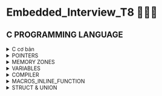 # Embedded_Interview_T8 🥰🥰🥰
## C PROGRAMMING LANGUAGE
<details>
	
<summary>C cơ bản </summary>

### Data types
- Một số datatype thông dụng:
    | Name | Type | Range |
  |:------:|:--------:|:--------:|
  |int8|1 byte signed|-128 to 127|
	|uint8_t |1 byte unsgined|0 to 255|
	|int16_t |2 bytes signed|-32768 to 32767|
    |uint16_t|2 byte unsigned|0 to 65535|
    |int32_t |2 byte unsigned|-2147483648 to 2147483647|
    |uint32_t|4 bytes unsigned|0 to 4294967295|
    |int64_t |8 bytes signed|-9223372036854775808 to 9223372036854775807|
    |uint64_t|8 bytes unsigned|0 to 18446744073709551615|
- uint8_t/int8_t có độ lớn 8 bits = 1 byte. Bit là đơn vị lưu trữ nhỏ nhất.

### Sử dụng typedef
- Typedef sử dụng để redefine kiểu dữ liệu
` typedef int songuyen; `
- Sau khi đã redefine, ta có thể sử dụng songuyen thay cho int
```
#include"stdio.h:
typedef int so_nguyen;
int main()
{
  so_nguyen n= 9;
  printf("So nguyen la: %d\n", n);
}
```
### Fucntions:
- Functions are a group of statements used to perform cerion actions, and they are important for reusing code.
#### Ví dụ:
```c
#include <stdio.h>
void tich(int a, int b){  //Đây là hàm tich()
    printf("Tich %d va %d la %d",a, b, a*b);
}
int tong(int c, int d){ //Hàm này có kiểu trả về là int
    return c+d;
}
int main(){
    tich(2,3); // tich 2 va 3 la 6
    printf("Tong c va d la %d",tong(4,5)); //Tong c va d la 9
    return 0;
}
```

### Loops:

#### - For loop:
- When you know exactly how many times you want to loop through your code, use the `for` loop insted of a `while` loop.
```c
for (khởi tạo giá trị biến lặp; điều kiện lặp; cập nhật biến sau mỗi vòng lặp)
{
	// Statements
}
```
#### - While loop:
- Loops can execut a block of code as long as a specifed condition is reached.
```c
while(condition)
{
	// code block
}
```
#### - Do...While loop:
- Do...while loop is similar to a while loop, except the fact that it is guaranteed to execute at least one time.
```c
do
{
	// code block
} while(condition)
```
### Conditional branching:
	It is also called as `branching` as a program decides which statement to excecute based on the result of the evaluated condition. 
 #### If...else statement:
 - If statement is used to specify  block of code to be executed if a condition is `true`.
 - Else statement is used to specify a block of code to be executed if a condition is `false`.
 - Read more about `If - Elseif - Else`.
 #### Enum & Switch case:
 - Enum(enumeration) is used to assigned names to integral constants, the names make a programe `easy to read and maintain`.
   - Khai báo:
     ```
     enum _varname { A, B, C};
     ```
     ##### Ví dụ:
     ```c
     enum days_of_week { MON=0, TUE, WED, THU, FRI, SAT, SUN};
     ```
   - Khởi tạo:
     ```
     enum _varname _objetname;
     ```
     ##### Ví dụ:
     ```c
     enum days_of_week day = MON;
     ```
- Switch case : Selects one of many code blocks to be executed insted of many `if...else`
  - Syntax
  ```c
  switch(expression) {
  case x:
    // code block
    break;
  case y:
    // code block
    break;
  default:
    // code block
	}
  ```
  - Ví dụ:
  ```c
  switch(day)
  {
	case MON:
		// code block
		break;
	case TUE:
		// code block
		break;
	default:
		// code block
  }
  ```
</details>

<details>
<summary>POINTERS</summary> 
 
### Pointer
- Pointer is a variable that stores address of another object(var, func, ...).
`int a=0;`
`int* ptr = &a;` 
==> *ptr is variable, ptr is value
- Get the memory addres of a variable : using `&`
```c
int a=0;
printf("the memory address of a is: %p", &a);
```
- Get the from the memory address(depointer): using `*`
```c
int *ptr= &a;
printf("the value of address %p is %d", ptr, *ptr);
```
### RAM architecture
- Chứa rất nhiều ô nhớ, mỗi ô nhớ có kích thước 1byte = 8bits.
	vd: RAM 8GB ~ 8 tỷ ô nhớ
- Mỗi ô nhớ có địa chỉ duy nhất và địa chỉ này được đánh số từ 0 trở đi. Nếu CPU 64 bit thì RAM có tối đa 2^64 
địa chỉ ô nhớ. 
0x0000000000000000
0x0000000000000001
0x0000000000000002
0x0000000000000003
..................
0xffffffffffffffff
- Khi khai báo biến, compiler sẽ dành riêng một vùng nhớ với địa chỉ duy nhất để lưu biến. Compiler có nhiệm vụ liên
địa chỉ các ô nhớ đó với tên biến. Khi ta gọi tên biến, nó sẽ tự động truy xuất đến vùng nhớ đã liên kết với tên biến
để lấy dữ liệu. Ví dụ: 
```c 
uint32_t a=0;
```
- Biến a 4 bytes sẽ cần 4 ô nhớ. Giả sử địa chỉ của a là 0x0000
Nó sẽ sử dụng 4 ô nhớ có địa chỉ là 0x0000 0x0001 0x0002 0x0003

### Syntax of pointer
`datatype* nameofpointer= nullptr;`
- Ví du:
```c
	int* ptr;
	float* ptr;
	void* arr[];
```
### There are several types of pointers in C
#### 1. Null pointer
- Value NULL is assigend a the time of declaration. 
- Khi ta khai báo pointer mà không gán giá trị( `Wild Pointer` or `Uninitialized Pointer` by the way), nó có thể trỏ đến 
một địa chỉ nhớ bất kỳ. So if we still no use pointer yet, we should assign nulll value to it to avoid to crash or behave badly.
#### 2. Void pointer
- Là kiểu con trỏ chưa khai báo kiểu dữ liệu liên kết với nó. Nó có thể chứa địa chỉ của bất kỳ kiểu dữ liệu nào. 
- Nó có chuyển chuyển kiểu dữ liệu của địa chỉ nó đang chứa thành bất cứ kiểu gì bằng việc sử dụng `type casting`.
```c
#include"stdio.h"
void cal(int a, int b)
{
    printf("%d+%d=%d\n", a, b, a+b);
}
int main()
{
    int a=9;
    void* ptr = NULL;
    ptr= &a;
    printf("the value of ptr is: %d\n", *(int*)ptr);
    ptr= &cal;
    ((void(*)(int,int))ptr)(6,9);
}
```
<h3 align="center"> ===Khi casting các hàm phức tạp cần lưu ý các dấu ngoặc=== </p>

#### 3. Function pointer
- Dùng để trỏ đến địa chỉ các hàm
- Cú pháp: datatype(*nameofptr)(input_parameter);
- Ví dụ:
```c
int(*ptr)(int, int);
void(*ptr)(int, int)= &cal; 
```
- Có thể sử dụng function pointer as a input parameter
```c
#include<stdio.h>
void tong (int a, int b){
    printf("Tong %d va %d la: %d",a ,b, a+b);
}
void tinhtoan(void(*ptrTinhToan)(int,int), int a, int b){
    printf("Tinh toan\n");
    ptrTinhToan(a,b);
}
int main(){
    tinhtoan(&tong, 3, 4); //Tong 3 va 4 la: 7
    return 0;
}
```
- Hoặc có thể sử dụng nó trong một mảng:
```c#include<stdio.h>
void tong (int a, int b){
    printf("Tong %d va %d la: %d",a ,b, a+b);
}
void hieu (int a, int b){
    printf("Hieu %d va %d la: %d", a, b, a-b);
}
int main(){
    
    void *ptr[]={&tong, &hieu};
    ((void(*)(int ,int))ptr[0])(2,3); // Tong 2 va 3 la 5
    ((void(*)(int ,int))ptr[1])(5,2); // Hieu 5 va 2 la 3
    return 0;
}
``` 
#### 4. Pointer to pointer
- A pointer is a variable that stores the address of another pointer.
- Ứng dụng: Linked list, dynamic allocation of multi-dimensional arrays...
- Ví dụ.
```c
int **ptp= NULL;
int a= 9;
int *ptr= &a;
ptp = &ptr;
printf("ptp address - value: %p - %p\n", ptp, *ptp);
printf("ptr address - value: %p - %d\n", ptr, **ptp);
```
#### 5. Size of pointers
- Size of pointers depend on architecture of OS:
	|MS-DOS|WIN32|WIN64|
	|:----:|:----:|:----:|
	| 2 bytes | 4 bytes | 8 bytes |
- Kích thước của biến con trỏ cho bất kì kiểu dữ liệu nào đều bằng nhau. Ví dụ:
```c
#include <stdio.h>

int main() {
	char *p1;
	int *p2;
	float *p3;
	double *p4;
	printf("Size of char type pointer: %lu\n bytes",sizeof(char *));   // 8 bytes
    printf("Size of int type pointer: %lu\n bytes",sizeof(int *));     // 8 bytes
    printf("Size of float type pointer: %lu\n bytes",sizeof(float *)); // 8 bytes
    printf("Size of double type pointer: %lu\n bytes",sizeof(double *));// 8 bytes
	return 0;
}
```


</details>
<details>
<summary>MEMORY ZONES</summary>
<h3  align="center">
STACK<br>
___________<br>
^^^^^^<br>
^^^^^^<br>

^^^^^^<br>
HEAP<br>
___________<br>
BSS<br>
___________<br>
DATA<br>
___________<br>
TEXT<br>
</h3>

### 1. TEXT(READ ONLY)
- Read only
- Chứa khai báo hằng số. 
### 2. DATA - Initialized data
- Chứa biến global, static với giá trị khởi tạo khác 0
- Giải phóng sau khi kết thúc chương trình.
`c int a= 0;`
### 3. BSS - Uinitialized data
- Chứ biến global, static với giá trị khởi tạo bằng 0 hoặc chưa khởi tạo.
`c int a;`
- Giải  phóng sau khi kết thúc chương trình.
- Sau khi khởi tạo giá trị khác 0 cho nó. biến này vẫn thuộc vùng BSS***
### 4. STACK
- R/W nhanh hơn, được khởi tạo khi compiling.
- Vùng nhớ có kích thước cố định, phụ thuộc vào kiến trúc OS.
- Chứa biến local, input parameters
- Giải phóng sau khi go out of scope.
- Lỗi stack overflow : Khi khởi tạo quá nhiều local variables hoặc đệ quy vô tận.
```c
int foo(int x)
{
	printf("de quy khong gioi han\n");
	return foo(x);
}
```
### 5. HEAP
- Kích thước có thể thay đổi.
- Chứa các biến global khi sử dụng dynamically allocation như malloc, realloc, calloc...
- Tồn tại hết chương trình. Chỉ giải phóng khi gọi hàm free(); `It may cause memory leak`
- Nếu cấp phát động quá nhiều mà không giải phóng sẽ bị `heap overflow`
- Nếu khởi vùng nhớ quá lớn mà heap không thể lưu trữ 1 lần được cũng sẽ bị lỗi:
```c
int *A = (int *)malloc(sizeof(int)*18446744073709551615); // Khỏi tạo mảng động có kích thước quá lớn.
```

### ARRAY
- Mảng dùng để lưu trữ nhiều giá trị vào một biến thay vì phải tạo nhiều biến riêng lẻ cho từng giá trị một.
- Cú pháp:
`c typedata name_array[] = {};
- Ví dụ:
```c
uint8_t arr[]= {1,2,3,4,5};
void *ptr[]={};
```
- Gía trị của mảng chính là địa chỉ của ô nhớ ddauf tiên. Ta có thể di chuyển điến địa chỉ của biến thứ 2 bằng cách (arr+1)
```c
uint8_t arr[5]= {1,2,3,4,5};
    uint32_t arr1[2]= {6,7};
    for(int i=0; i<5; i++)
        printf("Dia chi cac phan tu cua arr lan luot la: %p\n", arr+i);
    printf("==============\n");
    for(int i=0; i<2; i++)
        printf("Dia chi cac phan tu cua arr1 lan luot la: %p\n", arr1+i);
/*
Dia chi thu 0 cua arr la: 0000002e3fbff893
Dia chi thu 1 cua arr la: 0000002e3fbff894
Dia chi thu 2 cua arr la: 0000002e3fbff895
Dia chi thu 3 cua arr la: 0000002e3fbff896
Dia chi thu 4 cua arr la: 0000002e3fbff897
==============
Dia chi thu 0 cua arr1 la: 0000002e3fbff888
Dia chi thu 1 cua arr1 la: 0000002e3fbff88c
*/
```

### Dynamically Allocation
- Khởi tạo mảng mà kích thước của nó có thể thay đổi trong quá trình chương trình đang chạy (runtime).
#### 1. malloc() or memory allocation
- Khởi tạo động một mảng động với kích thước chỉ định.
```c
datatype *arr_name= (casttype*)malloc(sizeof(datatype)*n);
```
#### 2. calloc() or contiguos allocation
Calloc giống với malloc nhưng có 2 diểm khác biệt:
 - Nó khởi tạo giá trị mặc định là 0.
 - Cú pháp truyền vào 2 thông số : kích thước mảng và kích thước của kiểu dữ liệu
 ```c
 datatype *arr_name= (casttype*)calloc(n, sizeof(datatype));
```
#### 3. free() - deallocate the memory
- Dùng để thu hồi vùng nhớ. Avoid memory leaks.
  ```c
  int *arr= (int*)malloc(n*sizedof(int));
  free(ptr);
  ```
#### 4. realloc() or re-allocation
- Dùng để thay đổi kích thước của mảng động
- Ví dụ:
  ```c
  int *arr= (int*)malloc(n*sizedof(int));
  arr= realloc(arr, m*sizeof(int));
  ```

</details>
<details>
<summary>VARIABLES</summary>
	
- Biến là một vùng bộ nhớ được đặt tên cho phép dễ dàng lưu trữ và truy xuất dữ liệu. Tùy vào loại kiểu dữ kiệu của biến mà kích thước vùng nhớ này khác nhau. Ví dụ:
	```c
	uint32_t= 0; // 4 bytes
	char c= 's'; // 1 byte
	```
<h3 align="center"> >>>There are several varible types<<<</h3>
<br>
	
### 1. Local variable
- Khởi tạo tại STACK
- Bị hủy giá trị khi thoát ra khỏi local scope. Ví dụ:
	```c
	#include <stdio.h>
	void	foo(void)
	{
		int	a;
		a = 10;
		printf("Foo function: Variable a = %d\n", a);
	} // the variable 'a' ceases to exist in RAM here.
	int	main(void)
	{
		foo();
		printf("Main: Variable a = %d\n", a);
		// ERROR : main does not know any variable named 'a'!
		return (0);
	}
	```
- Tuy nhiên, ta vẫn có cách để thay đổi giá trị của biến local từ bên ngoài bằng cách truyền địa chỉ vùng nhớ của nó làm tham số và truy cập vào địa chỉ để thay đổi.
	```c
	#include <stdio.h>
	void	foo(int *a)
	{
		*a = 145; // Change what is at the address of 'a'
		printf("Foo: Variable a = %d\n", *a); // *a == 145
	}
	int	main(void)
	{
		int a;
		a = 10;
		printf("Main: Variable a = %d\n", a); // a == 10
		foo(&a); // Pass the address of 'a', not the value
		printf("Main: Variable a = %d\n", a); // a == 145
		return (0);
	}
	```
### 2. Global variable - extern keyword
- Khởi tạo trong vùng nhớ DATA hoặc BSS
- Khởi tạo bằng cách khai báo nó ngoài phạm vi của bất kì hàm nào. Điều này có nghĩa là nó có thể được truy cập trong phạm vi của bất kỳ hàm nào.
#### Thứ tự ưu tiên của global>local
  - Khi khai báo hai biến cùng tên với kiểu global và local, thứ tự ưu tiên sẽ khác nhau. Ví dụ:
  ```c
 	#include <stdio.h>
	int	a; // Global variable initialized to 0 by default
	void	foo(void)
	{
		a = 42;
		printf("Foo: a = %d\n", a); // a == 42
	}
	void	global_a(void)
	{
		// Prints the value of the global variable
		printf("-------------- GLOBAL A: a = %d\n", a);
	}
	int	main(void)
	{
		int a; // Local variable with the same name as the global
		a = 100;
		global_a(); // a globale == 0
		printf("Main: a = %d\n", a); // a locale == 100
		foo();
		printf("Main: a = %d\n", a); // a locale == 100
		global_a(); // a globale == 42
		a = 200;
		printf("Main: a = %d\n", a); // a locale == 200
		global_a(); // a globale == 42
		return (0);
	}
```

#### Phạm vi của biến global - extern keyword
- Bất kỳ hàm nào của chương trình đều có thể truy cập vào biến global. Nếu chúng ta muốn sử dụng biến này ở trong một file khác thì chỉ việc thêm keyword `extern` vào trước và reinitialize nó.
- Tuy nhiên, việc truy cập từ bất kỳ đâu có thể dẫn tới vấn đề bảo mật. Khi đó ta sẽ cần sử dụng `static global variable`.
- Ví dụ:
  Trong file lib.c
  ```c
	#include <stdio.h>
	
	int	a = 100; // Global variable declared and defined here
	
	void	foo(void)
	{
		a = 42;
		printf("Foo: a = %d\n", a); // a == 42
	}
  ```
  Trong file main.c
  	```c
  	#include <stdio.h>

	extern int	a; // Global variable, defined elsewhere
	
	void foo(void);	// Foo prototype, defined elsewhere
			// is identical to
			// extern void foo(void);
	
	int	main(void)
	{
		printf("Main: a = %d\n", a); // a == 100
		foo();
		printf("Main: a = %d\n", a); // a == 42
		a = 200;
		printf("Main: a = %d\n", a); // a == 200
		return (0);
	}
  ```
- Terminal sẽ in ra như sau:
  	```c
	Main: a = 100
	Foo: a = 42
	Main: a = 42
	Main: a = 200
  ```
  <h3 align= "center" col="red"> ***Lưu ý: Khi compile phải liệt kê đầy đủ các file liên quan thì mới nhận được biến extern. `c gcc main.c lib.c -o main`</h3>

### 3. Local static
- Khởi tạo trong BSS/DATA.
- Biến này thực chất chả giống gì biến local. Nó tồn tại như biến global, không mất đi khi thoát khỏi scope và được khởi tạo giá trị mặc định là 0.
- Tuy nhiên từ khóa static hạn chế phạm vi của nó thuộc về hàm chứa nó.
- - Ví dụ:
  ```c
	#include <stdio.h>
	void	foo(void)
	{
		int		a = 100;
		static int	b = 100;
		printf("a = %d, b = %d\n", a, b);
		a++;
		b++;
	}
	int	main(void)
	{
		foo();
		foo();
		foo();
		foo();
		foo();
		return (0);
	}
```
- Lúc này, ta thấy rõ sự khác biệt.
	```c
	a = 100, b = 100
	a = 100, b = 101
	a = 100, b = 102
	a = 100, b = 103
	a = 100, b = 104
```
### 4. Global static
- Được khởi tạo tại DATA hoặc BSS
- Biến này chỉ được sử dụng trong phạm vi file.c chứa nó mà thôi, không thể truy cập từ file.c khác kể cả dùng extern.
- Nếu trong file đó có hàm sử dụng biến này, ta vẫn có thể gọi hàm đó sang file khác băng extern keyword. Điều này được ứng dụng trong ` thiết kế thư viện `, chỉ cho phép người dùng sử dụng tính năng chứ không được phép truy cập thay đổi giá trị của biến.
- Ứng dụng: Dùng để thiết kế thư viện.
	- Trong file main.c
   ```c
	#include <stdio.h>
	
	extern void test(); //extern sử dụng để lấy dữ liệu từ file test.c
	
	extern int a;
	// Lỗi vì không thể lấy biến a từ test.c do static toàn cục.Nếu trong test.c thay static int a = 1 thành int a = 1 thì chương trình đúng.
	int main(){
	    test(); // a = 1
	    a = 10  // a = 10
	    test(); // a = 11
	    return 0;
	}
```
	- Trong file lib.c
	```c
	#include <stdio.h>
	
	static int a = 1; //Static toàn cục -> DATA
	//int a=1;
	void test(){
	    printf("a=%d\n", a); 
	    a++;
	}
```
### 5. Register variables
- Khai báo trực tiếp trong thanh ghi register của CPU instead of RAM. Nó sẽ được truy xuất trực tiếp vào ALU từ register nên tốc độ xử lý rất nhanh.
- Ở một số máy tính có RAM xịn và tối ưu hệ thống thì tốc độ cũng khá cao nhưng vấn kém kiểu khai báo này .
- Ứng dụng: Viết firmware cho CPU.
- Ví dụ:
```c
	#include"stdio.h"
	#include"time.h"
	
	int main()
	{
	    clock_t start, end;
	    double test=0;
	    register int a;
	    start= clock();
	    for(int i=0; i<0xFFFFFFFF; i++)
	    {}
	    end= clock();
	    test= ((double)(end-start))/CLOCKS_PER_SEC;
	    printf("time    : %f\n", test);
	
	
	}
```
### Volatile varibale
- Khi compiler biên dịch chương trình, nó thấy các biến lặp lại giá trị qua các vòng lặp nó sẽ tự động tối ưu để tiết kiệm bộ nhớ.
	```c
	int a;
	while(1)
	{
	a=1;
	}
	```
 - Nhưng khi giá trị của biến thay đổi qua các vòng lặp, nó sẽ không hiểu được. Vì vậy khai báo biến sử dụng keyword volatile, nó sẽ thông báo cho compiler biết biến này có thể thay đổi giá trị bất cứ lúc nào sau các vòng lặp để tránh bị nó tối ưu.
	```c
	volatile int a; // ko toi uu
	while(1)
	{
	a= readUSB(); // tai moi vong lap a nhan gia tri khac nhau.
	}
	```
 - Ứng dụng: Interrupt, RTOS...


</details>
<details>
<summary>COMPILER</summary>

Quy trình dịch là quá trình chuyển đổi từ ngôn ngữ bậc cao (NNBC) (C/C++, Pascal, Java, C#…) sang ngôn ngữ đích (ngôn ngữ máy) để máy tính có thể hiểu và thực thi. Ngôn ngữ lập trình C là một ngôn ngữ dạng biên dịch. Chương trình được viết bằng C muốn chạy được trên máy tính phải trải qua một quá trình biên dịch để chuyển đổi từ dạng mã nguồn sang chương trình dạng mã thực thi. Quá trình được chia ra làm 4 giai đoạn chính:

- Giai đoàn tiền xử lý (Pre-processor)
- Giai đoạn dịch NNBC sang Asembly (Compiler)
- Giai đoạn dịch asembly sang ngôn ngữ máy (Asember)
- Giai đoạn liên kết (Linker)

![Compiler](https://media.geeksforgeeks.org/wp-content/uploads/20230404112946/Compilation-Process-in-C.png)

1. Giai đoạn tiền xử lý – Preprocessor
- Nhận mã nguồn
- Xóa bỏ tất cả chú thích, comments của chương trình
- Chỉ thị tiền xử lý (bắt đầu bằng #) cũng được xử lý

Ví dụ: chỉ thị #include cho phép ghép thêm mã chương trình của một tệp tiêu để vào mã nguồn cần dịch. Các hằng số được định nghĩa bằng #define sẽ được thay thế bằng giá trị cụ thể tại mỗi nơi sử dụng trong chương trình.
```
main.i gcc -E main.c -o main.i
```

2. Công đoạn dịch Ngôn Ngữ Bậc Cao sang Assembly(Compiler)
- Phân tích cú pháp (syntax) của mã nguồn NNBC
- Chuyển chúng sang dạng mã Assembly là một ngôn ngữ bậc thấp (hợp ngữ) gần với tập lệnh của bộ vi xử lý.
- Assembly language cho phep can thieu truc tiep vao program counter
=> use in advance like RTOS
```
gcc main.i -S -o main.s
```
3. Công đoạn dịch Assembly(Assembler)
- Dich chương trình => Sang mã máy 0 và 1
- Một tệp mã máy (.obj) sinh ra trong hệ thống sau đó.
- Ca file multimedia se duoc dinh kem vao buoc nay
- Tao ma hexa `gcc -C main.s -o main.o`
4. Giai đoạn Linker
- Trong giai đoạn này mã máy của một chương trình dịch từ nhiều nguồn (file .c hoặc file thư viện .lib) được liên kết lại với nhau để tạo thành chương trình đích duy nhất
- Mã máy của các hàm thư viện gọi trong chương trình cũng được đưa vào chương trình cuối trong giai đoạn này.
- Chính vì vậy mà các lỗi liên quan đến việc gọi hàm hay sử dụng biến tổng thể mà không tồn tại sẽ bị phát hiện. Kể cả lỗi viết chương trình chính không có hàm main() cũng được phát hiện trong liên kết.
- Kết thúc quá trình tất cả các đối tượng được liên kết lại với nhau thành một chương trình có thể thực thi được (executable hay .exe) thống nhất.
```
gcc main.o -o main
./main
```
</details>
<details>
<summary>MACROS_INLINE_FUNCTION</summary>

### Inline function
- Được xử lý bởi compiler.
- Được khai báo với từ khóa inline.
- Khi compiler thấy bất kỳ chỗ nào xuất hiện inline function, nó sẽ thay thế chỗ đó bởi định nghĩa của hàm đã được compile tương ứng.
### Normal Function
- Khi hàm được gọi, compiler sẽ phải luwu con trỏ chương trình PC(programm counter) hiện tại vào stac; chuyển PC tới hàm được gọi, thực hiện hàm đó xong và lấy kết quả trả về; sau đó quay lại vị trí ban đầu trong stack trước khi gọi hàm và tiếp tục chương trình.
- Như vây, cách này khiến chương trình tốn thời gian hơn việc chỉ cần thay thế đoạn code đã được compile(inline function).
### Macros
- Được xử lý ở pre-processor
- The piece of code defined with the help of the #define directive. 
- Macros are very useful at multiple places to replace the picece of code with a single value of the macro.
### Phân loại:
#### 1. Kiểu object
```c
#define PI 3.14;
```
#### 2. Kiểu hàm
```c
#define AREA(r) 3.14*r*r;
```
#### 3. Kiểu dây chuyền 
```c
#define PI 3.14;
#define AREA(r) r*r*PI;
```
### Ứng dụng:
#### 1. Trong header file
- Khi lần đầu include thì macro sẽ được định nghĩa lần đầu.
- Sau đó chương trình gặp nó sẽ ko định nghĩa lại nữa.
```c
#define SIZE 20
#ifndef SIZE( if not defined)
... // neu da define roi thi doan code nay ko co hieu luc
#endif
```
#### 2. Khi thiết kế thư viện ta sẽ thiết kế cho nhiều MCU có thể dùng
```c
*lib.c
#define STM32F103 	0
#define ATMEGA		1
#define PIC16F887	2

#if MCU== STM32F103
void BlinkLed()
{
	DRC= !DRC;
	delay(1000);
}
#elif MCU==ATMEGA
...
#elif MCU==PIC16F887
...
#else
...
#endif		
======================================
*main.c
#include lib.c
#define MCU STM32F103
int main()
{
	BlinkLed();
}
```
#### 3. Để khi báo cho các hàm phức tạp, ta thêm `\` vào cuối dòng
```c
#define CREATE_FUNC(name, cmd) 		\
void name(){				\
	printf("%s", (char*)cmd);	\   
}			
CREATE_FUNC(test1, "This is test 1\n");
CREATE_FUNC(test2, "This is test 2\n");	
==========================================
// #cmd stand for "cmd" - 
// ## dung de noi chuoi - token pasting operator: Used to cocatenate two tokens during the preprocessor phase of the compilation process.

#define CREATE_VAR(name)			\
int var1__##name;				\
int var2__##name;				\
int var3__##name;
```
### Variadic macros ***
- Dùng khi chưa biết truyền tham số gi cụ thể vào. Ta để ... thay cho input parameter
- Trong phần khai báo hàm, Sử dụng keyword `__VA_ARGS__` để đại diện cho đoạn code sẽ truyền vào hàm.
```c
#define eprintf(...) fprintf (stderr, __VA_ARGS__)
eprintf ("%s:%d: ", input_file, lineno)
     →  fprintf (stderr, "%s:%d: ", input_file, lineno)
```
- Ứng dụng: tạo các function phức tạp và có thể tái sử dụng nhiều lần. 


</details>
<details>
<summary>STRUCT & UNION</summary>
	
### STRUCT
- Là kiểu dữ liệu do người dùng rự định nghĩa( user defined type)
- Dùng để nhóm nhiều biến với kiểu dữ liệu khác nhau vào một nơi, các biến này gọi là member của struct.
- Mỗi member trong struct sẽ có địa chỉ riêng, và tùy vào thứ tự khai báo và kiến trúc xử lý mà kích thước sẽ khác nhau. Ta cần tìm hiểu thêm về `struct padding`.
#### Struct padding
- Tùy thuộc vào kiến trúc của OS mà mỗi lần quét bộ nhớ của struct có kích thước khác nhau. 32 bits thì quét 4 bytes một lần, 64 bits thì quét 8 bytes một lần.
- Riêng đối với gcc compiler, nó sẽ tối ưu hơn, kích thước của một lần quét chính là kích thước của member có kiểu dữ liệu lớn nhất.
- Sau mỗi lần quét, nếu sử dụng không hết tài nguyên sẽ dư ra phần bộ nhớ đệm, nếu đủ để chứa member tiếp theo thì member tiếp theo sẽ được khai báo ở vùn đệm đó để tận dụng tài nguyên.
```c
uint8_t a;   // quet 4 byte, nhung chiem 1 byte+3 byte bo nho dem
uint32_t b;	// 3 byte bo nho dem k du, nen dung them 4 byte
uint8_t c;	// lai dung 1 byte, thua 3 byte bo nho dem.
//==> struct chiếm 12 bytes.
//===for optimization===
uint8_t a;
uint8_t b;
uint32_t c; 
//==>tong chi su dung 8 bytes.
```
- Thêm một ví dụ:
```c
uint8_t var[5]; su dung 8 byte, dung 5 du 3
uint16_t var1[2]; dung 2 byte bo nhow dem va them 4 byte
uint32_t var2[2]; dung them 4*2 bytes
//=> tong su dung 4+4+4+4+4
```
### UNION
- Union về cơ bản cũng khá giống struct, chỉ khác là các member của nó share nhau cùng một địa chỉ.
- Sử dụng để khai báo kiểu dữ liệu gồm nhiều member mà tại một thời điểm chỉ được chọn một member duy nhất.
- Ứng dụng:
	- GPIo - tại một thời điểm chỉ đóng 1 vài trò duy nhất là input hoặc output
 	- Kết hợp với struct để truy xuất dữ liệu.
- Ví dụ:
```c
#include"stdio.h"
typedef union{
int arr1[5];
int arr2[3];
int arr3[2];
} unionArray;
int main()
{
  	unionArray arr;
	for(int i=0; i<5; i++)
		arr.arr1[i]= i*1;
	for(int i=0; i<3; i++)
		arr.arr2[i]= i*2;
	for(int i=0; i<2; i++)
		arr.arr3[i]=i*3;
	// Print arr1
  	for(int i=0; i<5; i++)
		printf("Arr1[%d]= %d\n", i, arr.arr1[i]);
}
// The result is 0, 3, 4, 3, 4 becuased of overwritten at the same address.
```
</details>





